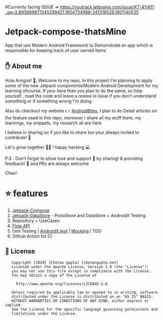 #Currently facing ISSUE => https://youtrack.jetbrains.com/issue/KT-41141?_ga=2.89368987.1245299421.1604734988-241319026.1601140535

# Jetpack-compose-thatsMine
App that use Modern Android Framework to Demonstrate an app which is responsible for keeping track of user owned items

## :hand: About me
Hola Amigos! 🙌, Welcome to my repo, In this project I'm planning to apply some of the new Jetpack components/Modern Android Development for my learning ofcourse,
If your here than you plan to do the same, so help yourself , read the code and leave a review in Issue if you don't understand something or if something wrong I'm doing.

Also do checkout my website 👉 [AndroidBites](https://chetangupta.net/), I plan to do Detail articles on the feature used in this repo, moreover I share all my stuff there, my learnings, my snippets, my research all are here. 

I believe in sharing so if you like to share too your always invited to contribute! 🤩

Let's grow together 💪🏻 ! happy hacking 💻.

P.S : Don't forget to show love and support 🥰 by sharing! & providing feedback! 📝 and PRs are always welcome

Chao!

# :star: features
1. [Jetpack-Compose](https://developer.android.com/courses/pathways/compose)
2. [Jetpack-DataStore](https://developer.android.com/topic/libraries/architecture/datastore) - ProtoStore and DataStore + AndroidX Testing
3. Repository + UseCases
4. [Flow API](https://github.com/MindorksOpenSource/Kotlin-Flow-Android-Examples)
5. Unit Testing | [AndroidX test](http://robolectric.org/androidx_test/) | [Mocking](https://github.com/mockk/mockk) | TDD
6. Github Action for CI


## :cop: License
```
   Copyright [2020] [Chetan gupta] [chetangupta.net]
   Licensed under the Apache License, Version 2.0 (the "License");
   you may not use this file except in compliance with the License.
   You may obtain a copy of the License at

     http://www.apache.org/licenses/LICENSE-2.0

   Unless required by applicable law or agreed to in writing, software
   distributed under the License is distributed on an "AS IS" BASIS,
   WITHOUT WARRANTIES OR CONDITIONS OF ANY KIND, either express or implied.
   See the License for the specific language governing permissions and
   limitations under the License.

 ```


